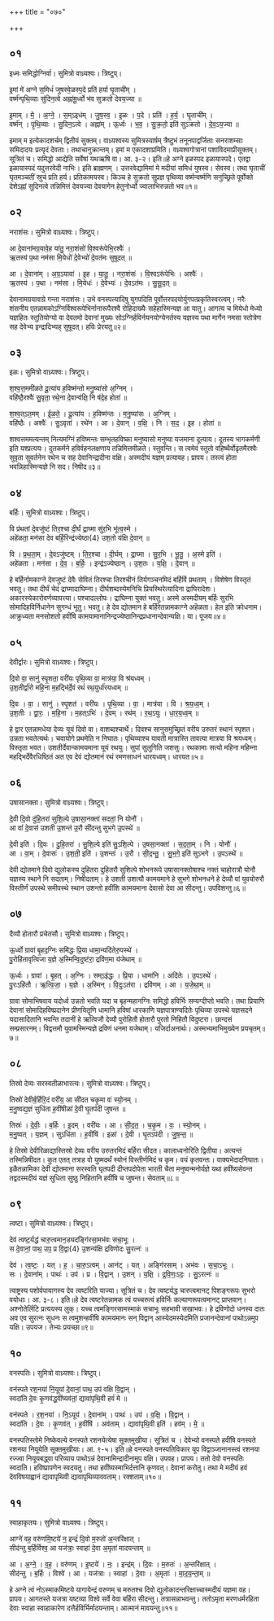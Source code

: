 +++
title = "०७०"

+++


## ०१
इध्मः समिद्धोग्निर्वा। सुमित्रो वाध्र्यश्वः। त्रिष्टुप्।

इ॒मां मे॑ अग्ने स॒मिधं॑ जुषस्वे॒ळस्प॒दे प्रति॑ हर्या घृ॒ताची॑म् ।  
वर्ष्म॑न्पृथि॒व्याः सु॑दिन॒त्वे अह्ना॑मू॒र्ध्वो भ॑व सुक्रतो देवय॒ज्या ॥

इ॒माम् । मे॒ । अ॒ग्ने॒ । स॒म्ऽइध॑म् । जु॒ष॒स्व॒ । इ॒ळः । प॒दे । प्रति॑ । ह॒र्य॒ । घृ॒ताची॑म् ।  
वर्ष्म॑न् । पृ॒थि॒व्याः । सु॒दिन॒ऽत्वे । अह्ना॑म् । ऊ॒र्ध्वः । भ॒व॒ । सु॒क्र॒तो॒ इति॑ सुऽक्रतो । दे॒व॒ऽय॒ज्या ॥

इमाम् म इत्येकादशर्चम् द्वितीयं सुक्तम्। वाध्र्यश्वस्य सुमित्रस्यार्षम् त्रैष्टुभं तनूनपाद्वर्जिताः सनराशम्साः समिदादयः प्रत्यृदं देवताः। तथाचानुक्रान्तम्। इमां म एकादशाप्रमिति। वध्र्यश्वगोत्रानां पशाविदमाप्रीसूक्तम्। सूत्रितं च। समिद्धो आद्येति सर्वेषां यथऋषि वा। आ. ३-२। इति॥हे अग्ने इळस्पद इळायास्पदे। एतद्वा इळायास्पदं यदुत्तरवेदी नाभिः। इति ब्राह्मणम् । उत्तरवेद्यामिमां मे मदीयां समिधं युषस्व। सेवस्व। तथा घृताचीं घृतमञ्चतीं स्रुचं प्रति हर्य। प्रतिकामयस्व। किञ्च हे सुक्रतो सुप्रज्ञ पृथिव्या वर्ष्मन्वर्ष्मणि सनुच्छ्रिते पूर्वोक्ते देशेऽह्नां सुदिनत्वे तन्निमित्तं देवयज्या देवयागेन हेतुनोर्ध्वो ज्वालाभिरुन्नतो भव॥१॥

## ०२
नराशंसः। सुमित्रो वाध्र्यश्वः। त्रिष्टुप्।

आ दे॒वाना॑मग्र॒यावे॒ह या॑तु॒ नरा॒शंसो॑ वि॒श्वरू॑पेभि॒रश्वैः॑ ।  
ऋ॒तस्य॑ प॒था नम॑सा मि॒येधो॑ दे॒वेभ्यो॑ दे॒वत॑मः सुषूदत् ॥

आ । दे॒वाना॑म् । अ॒ग्र॒ऽयावा॑ । इ॒ह । या॒तु॒ । नरा॒शंसः॑ । वि॒श्वऽरू॑पेभिः । अश्वैः॑ ।  
ऋ॒तस्य॑ । प॒था । नम॑सा । मि॒येधः॑ । दे॒वेभ्यः॑ । दे॒वऽत॑मः । सु॒सू॒द॒त् ॥

देवानामग्रयावाग्रे गन्ता नराशंसः। उभे वनस्पत्यादिषु युगपदिति पूर्वोत्तरपदयोर्युगपत्प्रकृतिस्वरत्वम्। नरैः शंसनीय एतन्नामकोऽग्निर्विश्वरूपेभिर्नानारूपैरश्वै रोहिदाख्यैः सहेहास्मिन्यज्ञ आ यातु। आगत्य च मियेधो मेध्यो यज्ञहितः स्तुतियोग्यो वा देवतमो देवानां मुख्यः सोऽग्निर्हविर्नयनयोग्येनर्तस्य यज्ञस्य पथा मार्गेन नमसा स्तोत्रेण सह देवेभ्य इन्द्रादिभ्यह् सुषूदत्। हविः प्रेरयतु॥२॥

## ०३
इळः। सुमित्रो वाध्र्यश्वः। त्रिष्टुप्।

श॒श्व॒त्त॒ममी॑ळते दू॒त्या॑य ह॒विष्म॑न्तो मनु॒ष्या॑सो अ॒ग्निम् ।  
वहि॑ष्ठै॒रश्वैः॑ सु॒वृता॒ रथे॒ना दे॒वान्व॑क्षि॒ नि ष॑दे॒ह होता॑ ॥

श॒श्व॒त्ऽत॒मम् । ई॒ळ॒ते॒ । दू॒त्या॑य । ह॒विष्म॑न्तः । म॒नु॒ष्या॑सः । अ॒ग्निम् ।  
वहि॑ष्ठैः । अश्वैः॑ । सु॒ऽवृता॑ । रथे॑न । आ । दे॒वान् । व॒क्षि॒ । नि । स॒द॒ । इ॒ह । होता॑ ॥

शश्वत्तममत्यन्तम् नित्यमग्निं हविष्मन्तः सम्भृतहविष्का मनुष्यासो मनुष्या यजमाना दूत्याय। दूतस्य भागकर्मणी इति यश्प्रत्ययः। दुतकर्मने हविर्वहनलक्षणाय तन्निमित्तमीळते। स्तुवन्ति। स त्वमेवं स्तुतो वहिष्थैर्वोढृतमैरश्वैः सुवृता सुवर्तनेन रथेन च सह देवानिन्द्रादीना वक्षि। अस्मदीयं यज्ञम् प्रत्यावह। प्रापय। तस्त्वं होता भवन्निहास्मिन्यज्ञे नि सद। निषीद॥३॥

## ०४
बर्हिः। सुमित्रो वाध्र्यश्वः। त्रिष्टुप्।

वि प्र॑थतां दे॒वजु॑ष्टं तिर॒श्चा दी॒र्घं द्रा॒घ्मा सु॑र॒भि भू॑त्व॒स्मे ।  
अहे॑ळता॒ मन॑सा देव बर्हि॒रिन्द्र॑ज्येष्ठा{4} उश॒तो य॑क्षि दे॒वान् ॥

वि । प्र॒थ॒ता॒म् । दे॒वऽजु॑ष्टम् । ति॒र॒श्चा । दी॒र्घम् । द्रा॒घ्मा । सु॒र॒भि । भू॒तु॒ । अ॒स्मे इति॑ ।  
अहे॑ळता । मन॑सा । दे॒व॒ । ब॒र्हिः॒ । इन्द्र॑ऽज्येष्ठान् । उ॒श॒तः । य॒क्षि॒ । दे॒वान् ॥

हे बर्हिर्नामकाग्ने देवजुष्टं देवैः सेवितं तिरश्चा तिरश्चीनं तिर्यगञ्चनमिदं बर्हिर्वि प्रथताम् । विशेषेण विस्तृतं भवतु। तथा दीर्घं चेदं द्राघ्मादाघिम्ना। दीर्घशब्दस्येमनिचि प्रियस्थिरेत्यादिना द्राघिरादेशः। अकारस्येकारोवर्णव्यापत्त्या। पश्चादल्लोपः। द्राघिम्ना युक्तं भवतु। अस्मे अस्मदीयम् बर्हिः सुरभि सोमादिहविर्निधानेन सुगन्धं भूतु। भवतु। हे देव द्योतमान हे बर्हिरेतन्नामकाग्ने अहॆळता। हेल इति क्रोधनाम। आक्रुध्यता मनसोशतो हवींषि कामयामानानिन्द्रज्येष्ठानिन्द्रप्रधानान्देवान्यक्षि। या। पूजय॥४॥

## ०५
देवीर्द्वारः। सुमित्रो वाध्र्यश्वः। त्रिष्टुप्।

दि॒वो वा॒ सानु॑ स्पृ॒शता॒ वरी॑यः पृथि॒व्या वा॒ मात्र॑या॒ वि श्र॑यध्वम् ।  
उ॒श॒तीर्द्वा॑रो महि॒ना म॒हद्भि॑र्दे॒वं रथं॑ रथ॒युर्धा॑रयध्वम् ॥

दि॒वः । वा॒ । सानु॑ । स्पृ॒शत॑ । वरी॑यः । पृ॒थि॒व्या । वा॒ । मात्र॑या । वि । श्र॒य॒ध्व॒म् ।  
उ॒श॒तीः । द्वा॒रः॒ । म॒हि॒ना । म॒हत्ऽभिः॑ । दे॒वम् । रथ॑म् । र॒थ॒ऽयुः । धा॒र॒य॒ध्व॒म् ॥

हे द्वार एतन्नामधेया देव्यः यूयं दिवो वा। वाशब्दश्चार्थे। दिवश्च सानुसमुच्छ्रितं वरीय उरुतरं स्थानं स्पृशत। उन्नता भवतेत्यर्थः। चवायोगे प्रथमेति न निघातः। पृथिव्याश्च यावती मात्रास्ति तावत्या मात्रया वि श्रयध्वम्। विस्तृता भवत। उशतीर्देवान्कामयमाना यूयं रथयुः। सुपां सुलुगिति जशसुः। रथकामाः सत्यो महिना महिम्ना महद्भिर्देवैरधिष्ठितं अत एव देवं द्योतमानं रथं रमणसाधनं धारयध्वम्। धारयत॥५॥

## ०६
उषासानक्ता। सुमित्रो वाध्र्यश्वः। त्रिष्टुप्।

दे॒वी दि॒वो दु॑हि॒तरा॑ सुशि॒ल्पे उ॒षासा॒नक्ता॑ सदतां॒ नि योनौ॑ ।  
आ वां॑ दे॒वास॑ उशती उ॒शन्त॑ उ॒रौ सी॑दन्तु सुभगे उ॒पस्थे॑ ॥

दे॒वी इति॑ । दि॒वः । दु॒हि॒तरा॑ । सु॒शि॒ल्पे इति॑ सु॒ऽशि॒ल्पे । उ॒षसा॒नक्ता॑ । स॒द॒ता॒म् । नि । योनौ॑ ।  
आ । वा॒म् । दे॒वासः॑ । उ॒श॒ती॒ इति॑ । उ॒शन्तः॑ । उ॒रौ । सी॒द॒न्तु॒ । सु॒भ॒गे॒ इति॑ सुऽभगे । उ॒पऽस्थे॑ ॥

देवी द्योतमाने दिवो द्युलोकस्य दुहितरा दुहितरौ सुशिल्पे शोभनरूपे उषासानक्तोषाश्च नक्तं चाहोरात्रौ योनौ यज्ञस्य स्थाने नि सदताम्। निषीदताम्। हे उशती उशत्यौ कामयमाने हे सुभगे शोभनधने हे देव्यौ वां युवयोरुरौ विस्तीर्णं उपस्थे समीपस्थे स्थान उशन्तो हवींशि कामयमाना देवासो देवा आ सीदन्तु। उपविशन्तु॥६॥

## ०७
दैव्यौ होतारौ प्रचेतसौ। सुमित्रो वाध्र्यश्वः। त्रिष्टुप्।

ऊ॒र्ध्वो ग्रावा॑ बृ॒हद॒ग्निः समि॑द्धः प्रि॒या धामा॒न्यदि॑तेरु॒पस्थे॑ ।  
पु॒रोहि॑तावृत्विजा य॒ज्ञे अ॒स्मिन्वि॒दुष्ट॑रा॒ द्रवि॑ण॒मा य॑जेथाम् ॥

ऊ॒र्ध्वः । ग्रावा॑ । बृ॒हत् । अ॒ग्निः । सम्ऽइ॑द्धः । प्रि॒या । धामा॑नि । अदि॑तेः । उ॒पऽस्थे॑ ।  
पु॒रःऽहि॑तौ । ऋ॒त्वि॒जा॒ । य॒ज्ञे । अ॒स्मिन् । वि॒दुःऽत॑रा । द्रवि॑णम् । आ । य॒जे॒था॒म् ॥

ग्रावा सोमाभिषवाय यदोर्ध्व उन्नतो भवति यदा च बृहन्महानग्निः समिद्धो हविर्भिः सम्यग्दीप्तो भवति। तथा प्रियाणि देवानां सोमादिहविष्प्रदानेन प्रीणयितॄणि धामानि हविषां धारकाणि यज्ञपात्राण्यदितेः पृथिव्या उपस्थे यज्ञसदने यदासादितानि भवन्ति तदानीं हे ऋत्विजौ देव्यौ पुरोहितौ होतारौ पुरतो निहितौ विदुष्टरा। छान्दसं सम्प्रसारनम्। विद्वत्तमौ युवामस्मिन्यज्ञे द्रविणं धनमा यजेथाम्। यजिर्दाअनार्थः। अस्मभ्यमाभिमुख्येन प्रयचृतम्॥७॥

## ०८
तिस्रो देव्यः सरस्वतीळाभारत्यः। सुमित्रो वाध्र्यश्वः। त्रिष्टुप्।

तिस्रो॑ देवीर्ब॒र्हिरि॒दं वरी॑य॒ आ सी॑दत चकृ॒मा वः॑ स्यो॒नम् ।  
म॒नु॒ष्वद्य॒ज्ञं सुधि॑ता ह॒वींषीळा॑ दे॒वी घृ॒तप॑दी जुषन्त ॥

तिस्रः॑ । दे॒वीः॒ । ब॒र्हिः । इ॒दम् । वरी॑यः । आ । सी॒द॒त॒ । च॒कृ॒म । वः॒ । स्यो॒नम् ।  
म॒नु॒ष्वत् । य॒ज्ञम् । सुऽधि॑ता । ह॒वींषि॑ । इळा॑ । दे॒वी । घृ॒तऽप॑दी । जु॒ष॒न्त॒ ॥

हे तिस्रो देवीरिळाद्यास्तिस्रो देव्यः वरीय उरुतरमिदं बर्हिरा सीदत। कालाध्वनोरिति द्वितीया। अत्यन्तं तस्मिन्निषीदत। कुत एतत् तत्राह वो युष्मदर्थं स्योनं विस्तीर्णमिदं च कृम। वयं कृतवन्तः। वाक्यभेदादनिघातः। इळैतन्नामिका देवी द्योतमाना सरस्वति घृतपदी दीप्तपदोपेता भारती चैता मनुष्वन्मनोर्यज्ञे यथा हवींष्यसेवन्त तद्वदस्मदीयं यज्ञं सुधिता सुष्ठु निहितानि हवींषि च जुषन्त। सेवताम्॥८॥

## ०९
त्वष्टा। सुमित्रो वाध्र्यश्वः। त्रिष्टुप्।

देव॑ त्वष्ट॒र्यद्ध॑ चारु॒त्वमान॒ड्यदङ्गि॑रसा॒मभ॑वः सचा॒भूः ।  
स दे॒वानां॒ पाथ॒ उप॒ प्र वि॒द्वा{4} उ॒शन्य॑क्षि द्रविणोदः सु॒रत्नः॑ ॥

देव॑ । त्व॒ष्टः॒ । यत् । ह॒ । चा॒रु॒ऽत्वम् । आन॑ट् । यत् । अङ्गि॑रसाम् । अभ॑वः । स॒चा॒ऽभूः ।  
सः । दे॒वाना॑म् । पाथः॑ । उप॑ । प्र । वि॒द्वान् । उ॒शन् । य॒क्षि॒ । द्र॒वि॒णः॒ऽदः॒ । सु॒ऽरत्नः॑ ॥

त्वाष्ट्रस्य पशोर्वपायागस्य देव त्वष्टरिति याज्या। सूत्रितं च। देव त्वष्टर्यद्ध चारुत्वमानट् पिशङ्गरूपः सुभरो वयोधाः। आ. ३-८। इति॥हे देव त्वष्टरेतन्नामक त्वं यच्चरुत्वं हविर्भिः कल्याणरूपत्वमानट् प्राप्तवान्। अश्नोतेर्लिटि प्रत्ययस्य लुक्। यच्च त्वमङ्गिरसामस्माकं सचाभूः सहभावी सखाभवः। हे द्रविणोदो धनस्य दातः अव एव सुरत्नः सुधनः स त्वमुशन्हवींषि कामयमानः सन् विद्वान् आस्येदमस्येदमिति प्रजानन्देवानां पाथोऽन्नमुप यक्षि। उपयज। तेभ्यः प्रयच्छा॥९॥

## १०
वनस्पतिः। सुमित्रो वाध्र्यश्वः। त्रिष्टुप्।

वन॑स्पते रश॒नया॑ नि॒यूया॑ दे॒वानां॒ पाथ॒ उप॑ वक्षि वि॒द्वान् ।  
स्वदा॑ति दे॒वः कृ॒णव॑द्ध॒वींष्यव॑तां॒ द्यावा॑पृथि॒वी हवं॑ मे ॥

वन॑स्पते । र॒श॒नया॑ । नि॒ऽयूय॑ । दे॒वाना॑म् । पाथः॑ । उप॑ । व॒क्षि॒ । वि॒द्वान् ।  
स्वदा॑ति । दे॒वः । कृ॒णव॑त् । ह॒वींषि॑ । अव॑ताम् । द्यावा॑पृथि॒वी इति॑ । हव॑म् । मे॒ ॥

वनस्पतिस्तोमे निष्केवल्ये वनस्पते रशनयेत्येषा सूक्तमुखीया। सूत्रितं च । देवेभ्यो वनस्पते हवींषि वनस्पते रशनया नियूयेति सूक्तमुखीयाः। आ. ९-५। इति॥हे वनस्पते वनस्पतिविकार यूप विद्वाञ्जानानस्त्वं रशनया रज्ज्वा नियूयबद्ध्वा परिव्याय पाथोऽन्नं देवानामिन्द्रादीनामुप वक्षि। उपवह। प्रापय। ततो देवो वनस्पतिः स्वदाति। हविष्प्रापणेन स्वदयतु। तथा हवींष्यस्माभिर्दत्तानि कृणवत्। देवानां करोतु। तथा मे मदीयं हवं देवविषयाह्वानं द्यावापृथिवी द्यावापृथिव्याववताम्। रक्शताम्॥१०॥

## ११
स्वाहाकृतयः। सुमित्रो वाध्र्यश्वः। त्रिष्टुप्।

आग्ने॑ वह॒ वरु॑णमि॒ष्टये॑ न॒ इन्द्रं॑ दि॒वो म॒रुतो॑ अ॒न्तरि॑क्षात् ।  
सीद॑न्तु ब॒र्हिर्विश्व॒ आ यज॑त्राः॒ स्वाहा॑ दे॒वा अ॒मृता॑ मादयन्ताम् ॥

आ । अ॒ग्ने॒ । व॒ह॒ । वरु॑णम् । इ॒ष्टये॑ । नः॒ । इन्द्र॑म् । दि॒वः । म॒रुतः॑ । अ॒न्तरि॑क्षात् ।  
सीद॑न्तु । ब॒र्हिः । विश्वे॑ । आ । यज॑त्राः । स्वाहा॑ । दे॒वाः । अ॒मृताः॑ । मा॒द॒य॒न्ता॒म् ॥

हे अग्ने त्वं नोऽस्माकमिष्टये यागायेन्द्रं वरुणम् च मरुतश्च दिवो द्युलोकादन्तरिक्षाच्चास्मदीयं यज्ञमा वह। प्रापय। आगतस्ते यजत्रा यष्टव्या विश्वे सर्वे वेवा बर्हिरा सीदन्तु। तत्रासन्नाभवन्तु। ततोऽमृता मरणधर्मरहिता देवाः स्वाहा स्वाहाकारेण दत्तैर्हविर्भिर्मादयन्ताम्। आत्मानं मावयन्तु॥११॥